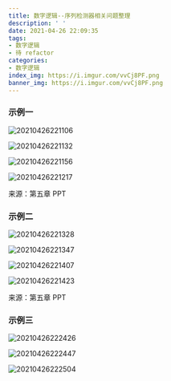 ```yaml
---
title: 数字逻辑--序列检测器相关问题整理
description: ' '
date: 2021-04-26 22:09:35
tags:
- 数字逻辑
- 待 refactor
categories:
- 数字逻辑
index_img: https://i.imgur.com/vvCj8PF.png
banner_img: https://i.imgur.com/vvCj8PF.png
---
```


### 示例一

![20210426221106](https://cdn.jsdelivr.net/gh/fanlumaster/BlogMaps@master/blogs/pictures/20210426221106.png)

![20210426221132](https://cdn.jsdelivr.net/gh/fanlumaster/BlogMaps@master/blogs/pictures/20210426221132.png)

![20210426221156](https://cdn.jsdelivr.net/gh/fanlumaster/BlogMaps@master/blogs/pictures/20210426221156.png)

![20210426221217](https://cdn.jsdelivr.net/gh/fanlumaster/BlogMaps@master/blogs/pictures/20210426221217.png)

来源：第五章 PPT

### 示例二

![20210426221328](https://cdn.jsdelivr.net/gh/fanlumaster/BlogMaps@master/blogs/pictures/20210426221328.png)

![20210426221347](https://cdn.jsdelivr.net/gh/fanlumaster/BlogMaps@master/blogs/pictures/20210426221347.png)

![20210426221407](https://cdn.jsdelivr.net/gh/fanlumaster/BlogMaps@master/blogs/pictures/20210426221407.png)

![20210426221423](https://cdn.jsdelivr.net/gh/fanlumaster/BlogMaps@master/blogs/pictures/20210426221423.png)

来源：第五章 PPT

### 示例三

![20210426222426](https://cdn.jsdelivr.net/gh/fanlumaster/BlogMaps@master/blogs/pictures/20210426222426.png)

![20210426222447](https://cdn.jsdelivr.net/gh/fanlumaster/BlogMaps@master/blogs/pictures/20210426222447.png)

![20210426222504](https://cdn.jsdelivr.net/gh/fanlumaster/BlogMaps@master/blogs/pictures/20210426222504.png)